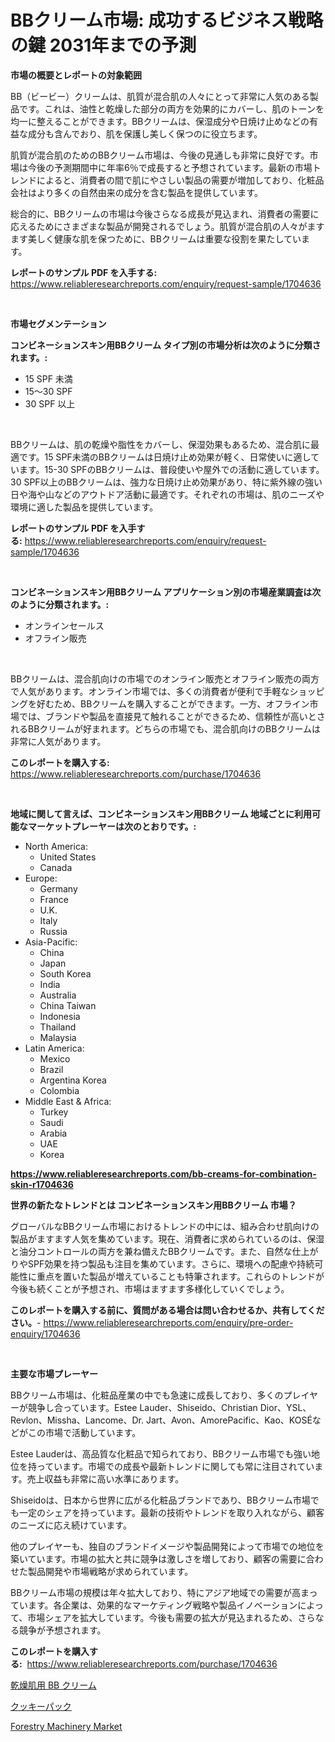 <p><h1>BBクリーム市場: 成功するビジネス戦略の鍵 2031年までの予測</h1></p><p><strong>市場の概要とレポートの対象範囲</strong></p>
<p><p>BB（ビービー）クリームは、肌質が混合肌の人々にとって非常に人気のある製品です。これは、油性と乾燥した部分の両方を効果的にカバーし、肌のトーンを均一に整えることができます。BBクリームは、保湿成分や日焼け止めなどの有益な成分も含んでおり、肌を保護し美しく保つのに役立ちます。</p><p>肌質が混合肌のためのBBクリーム市場は、今後の見通しも非常に良好です。市場は今後の予測期間中に年率6％で成長すると予想されています。最新の市場トレンドによると、消費者の間で肌にやさしい製品の需要が増加しており、化粧品会社はより多くの自然由来の成分を含む製品を提供しています。</p><p>総合的に、BBクリームの市場は今後さらなる成長が見込まれ、消費者の需要に応えるためにさまざまな製品が開発されるでしょう。肌質が混合肌の人々がますます美しく健康な肌を保つために、BBクリームは重要な役割を果たしています。</p></p>
<p><strong>レポートのサンプル PDF を入手する:</strong> <a href="https://www.reliableresearchreports.com/enquiry/request-sample/1704636">https://www.reliableresearchreports.com/enquiry/request-sample/1704636</a></p>
<p>&nbsp;</p>
<p><strong>市場セグメンテーション</strong></p>
<p><strong>コンビネーションスキン用BBクリーム タイプ別の市場分析は次のように分類されます。:</strong></p>
<p><ul><li>15 SPF 未満</li><li>15～30 SPF</li><li>30 SPF 以上</li></ul></p>
<p>&nbsp;</p>
<p><p>BBクリームは、肌の乾燥や脂性をカバーし、保湿効果もあるため、混合肌に最適です。15 SPF未満のBBクリームは日焼け止め効果が軽く、日常使いに適しています。15-30 SPFのBBクリームは、普段使いや屋外での活動に適しています。30 SPF以上のBBクリームは、強力な日焼け止め効果があり、特に紫外線の強い日や海や山などのアウトドア活動に最適です。それぞれの市場は、肌のニーズや環境に適した製品を提供しています。</p></p>
<p><strong>レポートのサンプル PDF を入手する:</strong>&nbsp;<a href="https://www.reliableresearchreports.com/enquiry/request-sample/1704636">https://www.reliableresearchreports.com/enquiry/request-sample/1704636</a></p>
<p>&nbsp;</p>
<p><strong> コンビネーションスキン用BBクリーム アプリケーション別の市場産業調査は次のように分類されます。:</strong></p>
<p><ul><li>オンラインセールス</li><li>オフライン販売</li></ul></p>
<p>&nbsp;</p>
<p><p>BBクリームは、混合肌向けの市場でのオンライン販売とオフライン販売の両方で人気があります。オンライン市場では、多くの消費者が便利で手軽なショッピングを好むため、BBクリームを購入することができます。一方、オフライン市場では、ブランドや製品を直接見て触れることができるため、信頼性が高いとされるBBクリームが好まれます。どちらの市場でも、混合肌向けのBBクリームは非常に人気があります。</p></p>
<p><strong>このレポートを購入する:</strong>&nbsp; <a href="https://www.reliableresearchreports.com/purchase/1704636">https://www.reliableresearchreports.com/purchase/1704636</a></p>
<p>&nbsp;</p>
<p><strong>地域に関して言えば、コンビネーションスキン用BBクリーム 地域ごとに利用可能なマーケットプレーヤーは次のとおりです。:</strong></p>
<p><ul>
    <li>
        North America:
        <ul>
            <li>United States</li>
            <li>Canada</li>
        </ul>
    </li>
    <li>
        Europe:
        <ul>
            <li>Germany</li>
            <li>France</li>
            <li>U.K.</li>
            <li>Italy</li>
            <li>Russia</li>
        </ul>
    </li>
    <li>
        Asia-Pacific:
        <ul>
            <li>China</li>
            <li>Japan</li>
            <li>South Korea</li>
            <li>India</li>
            <li>Australia</li>
            <li>China Taiwan</li>
            <li>Indonesia</li>
            <li>Thailand</li>
            <li>Malaysia</li>
        </ul>
    </li>
    <li>
        Latin America:
        <ul>
            <li>Mexico</li>
            <li>Brazil</li>
            <li>Argentina Korea</li>
            <li>Colombia</li>
        </ul>
    </li>
    <li>
        Middle East & Africa:
        <ul>
            <li>Turkey</li>
            <li>Saudi</li>
            <li>Arabia</li>
            <li>UAE</li>
            <li>Korea</li>
        </ul>
    </li>
    </ul></p>
<p><strong><a href="https://www.reliableresearchreports.com/bb-creams-for-combination-skin-r1704636">https://www.reliableresearchreports.com/bb-creams-for-combination-skin-r1704636</a></strong>&nbsp;</p>
<p><strong>世界の新たなトレンドとは コンビネーションスキン用BBクリーム 市場？</strong></p>
<p><p>グローバルなBBクリーム市場におけるトレンドの中には、組み合わせ肌向けの製品がますます人気を集めています。現在、消費者に求められているのは、保湿と油分コントロールの両方を兼ね備えたBBクリームです。また、自然な仕上がりやSPF効果を持つ製品も注目を集めています。さらに、環境への配慮や持続可能性に重点を置いた製品が増えていることも特筆されます。これらのトレンドが今後も続くことが予想され、市場はますます多様化していくでしょう。</p></p>
<p><strong>このレポートを購入する前に、質問がある場合は問い合わせるか、共有してください。</strong>- <a href="https://www.reliableresearchreports.com/enquiry/pre-order-enquiry/1704636">https://www.reliableresearchreports.com/enquiry/pre-order-enquiry/1704636</a></p>
<p>&nbsp;</p>
<p><strong>主要な市場プレーヤー</strong></p>
<p><p>BBクリーム市場は、化粧品産業の中でも急速に成長しており、多くのプレイヤーが競争し合っています。Estee Lauder、Shiseido、Christian Dior、YSL、Revlon、Missha、Lancome、Dr. Jart、Avon、AmorePacific、Kao、KOSÉなどがこの市場で活動しています。</p><p>Estee Lauderは、高品質な化粧品で知られており、BBクリーム市場でも強い地位を持っています。市場での成長や最新トレンドに関しても常に注目されています。売上収益も非常に高い水準にあります。</p><p>Shiseidoは、日本から世界に広がる化粧品ブランドであり、BBクリーム市場でも一定のシェアを持っています。最新の技術やトレンドを取り入れながら、顧客のニーズに応え続けています。</p><p>他のプレイヤーも、独自のブランドイメージや製品開発によって市場での地位を築いています。市場の拡大と共に競争は激しさを増しており、顧客の需要に合わせた製品開発や市場戦略が求められています。</p><p>BBクリーム市場の規模は年々拡大しており、特にアジア地域での需要が高まっています。各企業は、効果的なマーケティング戦略や製品イノベーションによって、市場シェアを拡大しています。今後も需要の拡大が見込まれるため、さらなる競争が予想されます。</p></p>
<p><strong>このレポートを購入する:</strong>&nbsp;&nbsp;<a href="https://www.reliableresearchreports.com/purchase/1704636">https://www.reliableresearchreports.com/purchase/1704636</a></p>
<p><p><a href="https://github.com/RodHoppe07/Market-Research-Report-List-1/blob/main/476242231732.md">乾燥肌用 BB クリーム</a></p><p><a href="https://github.com/laurenreichert/Market-Research-Report-List-1/blob/main/479180331731.md">クッキーパック</a></p><p><a href="https://github.com/mbisetmhermsr/Market-Research-Report-List-2/blob/main/forestry-machinery-market.md">Forestry Machinery Market</a></p></p>